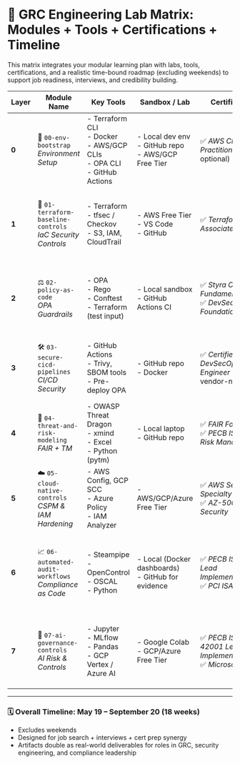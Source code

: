 
# 🧩 GRC Engineering Lab Matrix: Modules + Tools + Certifications + Timeline

This matrix integrates your modular learning plan with labs, tools, certifications, and a realistic time-bound roadmap (excluding weekends) to support job readiness, interviews, and credibility building.

| **Layer** | **Module Name** | **Key Tools** | **Sandbox / Lab** | **Certifications** | **Timeframe** | **Job/Interview Leverage** |
|-----------|------------------|---------------|-------------------|---------------------|----------------|-----------------------------|
| **0** | 🧰 `00-env-bootstrap`<br>_Environment Setup_ | - Terraform CLI<br>- Docker<br>- AWS/GCP CLIs<br>- OPA CLI<br>- GitHub Actions | - Local dev env<br>- GitHub repo<br>- AWS/GCP Free Tier | ✅ *AWS Cloud Practitioner* (light optional) | **May 19–24** | Sets up infra for everything else. Talk about “GRC engineering bootstrapping” in interviews. |
| **1** | 🔐 `01-terraform-baseline-controls`<br>_IaC Security Controls_ | - Terraform<br>- tfsec / Checkov<br>- S3, IAM, CloudTrail | - AWS Free Tier<br>- VS Code<br>- GitHub | ✅ *Terraform Associate* | **May 27–June 7** | Use Terraform modules in repo as “evidence” of secure-by-default infrastructure skills. |
| **2** | ⚖️ `02-policy-as-code`<br>_OPA Guardrails_ | - OPA<br>- Rego<br>- Conftest<br>- Terraform (test input) | - Local sandbox<br>- GitHub Actions CI | ✅ *Styra OPA Fundamentals*<br>✅ *DevSecOps Foundation* | **June 10–21** | Show in interviews how you codify org policies. Rego examples = huge differentiator. |
| **3** | 🛠 `03-secure-cicd-pipelines`<br>_CI/CD Security_ | - GitHub Actions<br>- Trivy, SBOM tools<br>- Pre-deploy OPA | - GitHub repo<br>- Docker | ✅ *Certified DevSecOps Engineer* (PDOE or vendor-neutral) | **June 24–July 5** | Pipeline security is hot. Demos of “Secure Delivery” are killer for interviews. |
| **4** | 🧠 `04-threat-and-risk-modeling`<br>_FAIR + TM_ | - OWASP Threat Dragon<br>- xmind<br>- Excel<br>- Python (pytm) | - Local laptop<br>- GitHub repo | ✅ *FAIR Foundation*<br>✅ *PECB ISO 27005 Risk Manager* | **July 8–19** | Use threat/risk models as job discussion assets or interview case studies. |
| **5** | ☁️ `05-cloud-native-controls`<br>_CSPM & IAM Hardening_ | - AWS Config, GCP SCC<br>- Azure Policy<br>- IAM Analyzer | - AWS/GCP/Azure Free Tier | ✅ *AWS Security Specialty*<br>✅ *AZ-500 / GCP Security* | **July 22–Aug 9** | Show CSPM maturity. Output cloud control mappings in interviews or blogs. |
| **6** | 📈 `06-automated-audit-workflows`<br>_Compliance as Code_ | - Steampipe<br>- OpenControl<br>- OSCAL<br>- Python | - Local (Docker dashboards)<br>- GitHub for evidence | ✅ *PECB ISO 27001 Lead Implementer/Auditor*<br>✅ *PCI ISA* | **Aug 12–30** | “Evidence-as-code” workflows = credibility in GRC + automation. Use repo in audit/TPM interviews. |
| **7** | 🤖 `07-ai-governance-controls`<br>_AI Risk & Controls_ | - Jupyter<br>- MLflow<br>- Pandas<br>- GCP Vertex / Azure AI | - Google Colab<br>- GCP/Azure Free Tier | ✅ *PECB ISO/IEC 42001 Lead Implementer*<br>✅ *Microsoft AI-900* | **Sept 2–20** | Talk through ISO 42001 + demo Jupyter notebooks for model bias/risk handling in interviews. |

---

### 🗓️ Overall Timeline: **May 19 – September 20** (18 weeks)

- Excludes weekends
- Designed for job search + interviews + cert prep synergy
- Artifacts double as real-world deliverables for roles in GRC, security engineering, and compliance leadership
